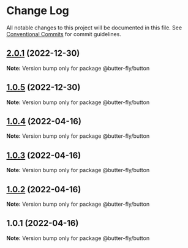 # Change Log

All notable changes to this project will be documented in this file.
See [Conventional Commits](https://conventionalcommits.org) for commit guidelines.

## [2.0.1](https://github.com/it-fuhao/butter-fly/compare/@butter-fly/button@1.0.4...@butter-fly/button@2.0.1) (2022-12-30)

**Note:** Version bump only for package @butter-fly/button





## [1.0.5](https://github.com/it-fuhao/butter-fly/compare/@butter-fly/button@1.0.4...@butter-fly/button@1.0.5) (2022-12-30)

**Note:** Version bump only for package @butter-fly/button






## [1.0.4](https://github.com/it-fuhao/butter-fly/compare/@butter-fly/button@1.0.3...@butter-fly/button@1.0.4) (2022-04-16)

**Note:** Version bump only for package @butter-fly/button





## [1.0.3](https://github.com/it-fuhao/butter-fly/compare/@butter-fly/button@1.0.2...@butter-fly/button@1.0.3) (2022-04-16)

**Note:** Version bump only for package @butter-fly/button





## [1.0.2](https://github.com/it-fuhao/butter-fly/compare/@butter-fly/button@1.0.1...@butter-fly/button@1.0.2) (2022-04-16)

**Note:** Version bump only for package @butter-fly/button





## 1.0.1 (2022-04-16)

**Note:** Version bump only for package @butter-fly/button

